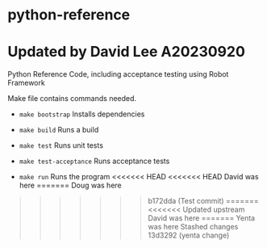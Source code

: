 # python-reference
# Updated by David Lee A20230920
Python Reference Code, including acceptance testing using Robot Framework

Make file contains commands needed.
* `make bootstrap` Installs dependencies

* `make build` Runs a build

* `make test` Runs unit tests

* `make test-acceptance` Runs acceptance tests

* `make run` Runs the program
<<<<<<< HEAD
<<<<<<< HEAD
David was here
=======
Doug was here
>>>>>>> b172dda (Test commit)
=======
<<<<<<< Updated upstream
David was here
=======
Yenta was here
>>>>>>> Stashed changes
>>>>>>> 13d3292 (yenta change)
